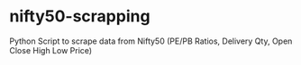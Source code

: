# nifty50-scrapping
Python Script to scrape data from Nifty50 (PE/PB Ratios, Delivery Qty, Open Close High Low Price)
